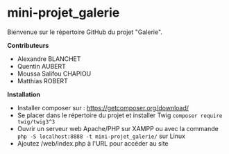 # mini-projet_galerie
Bienvenue sur le répertoire GitHub du projet "Galerie".

**Contributeurs**
- Alexandre BLANCHET
- Quentin AUBERT
- Moussa Salifou CHAPIOU
- Matthias ROBERT

**Installation**
- Installer composer sur : https://getcomposer.org/download/
- Se placer dans le répertoire du projet et installer Twig
`composer require twig/twig3^3`
- Ouvrir un serveur web Apache/PHP sur XAMPP ou avec la commande
`php -S localhost:8888 -t mini-projet_galerie/` sur Linux
- Ajoutez /web/index.php à l'URL pour accéder au site
